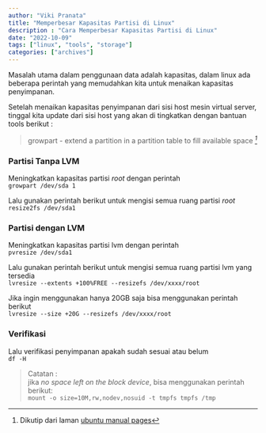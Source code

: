 ```yaml
---
author: "Viki Pranata"
title: "Memperbesar Kapasitas Partisi di Linux"
description : "Cara Memperbesar Kapasitas Partisi di Linux"
date: "2022-10-09"
tags: ["linux", "tools", "storage"]
categories: ["archives"]
---
```


Masalah utama dalam penggunaan data adalah kapasitas, dalam linux ada beberapa perintah yang memudahkan kita untuk menaikan kapasitas penyimpanan.

Setelah menaikan kapasitas penyimpanan dari sisi host mesin virtual server, tinggal kita update dari sisi host yang akan di tingkatkan dengan bantuan tools berikut :

> growpart - extend a partition in a partition table to fill available space <cite>[^1]</cite>
[^1]: Dikutip dari laman [ubuntu manual pages](https://manpages.ubuntu.com/manpages/bionic/man1/growpart.1.html)


### Partisi Tanpa LVM
Meningkatkan kapasitas partisi _root_ dengan perintah    
`growpart /dev/sda 1`

Lalu gunakan perintah berikut untuk mengisi semua ruang partisi _root_    
`resize2fs /dev/sda1`

### Partisi dengan LVM
Meningkatkan kapasitas partisi lvm dengan perintah    
`pvresize /dev/sda1`

Lalu gunakan perintah berikut untuk mengisi semua ruang partisi lvm yang tersedia    
`lvresize --extents +100%FREE --resizefs /dev/xxxx/root`

Jika ingin menggunakan hanya 20GB saja bisa menggunakan perintah berikut    
`lvresize --size +20G --resizefs /dev/xxxx/root`    

### Verifikasi
Lalu verifikasi penyimpanan apakah sudah sesuai atau belum    
`df -H`
> Catatan :    
jika _no space left on the block device_, bisa menggunakan perintah berikut:    
`mount -o size=10M,rw,nodev,nosuid -t tmpfs tmpfs /tmp`
